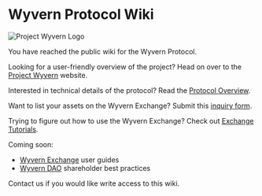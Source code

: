 # Wyvern Protocol Wiki

![Project Wyvern Logo](https://media.githubusercontent.com/media/ProjectWyvern/wyvern-branding/master/logo/logo-square-red-transparent-200x200.png?raw=true "Project Wyvern Logo")

You have reached the public wiki for the Wyvern Protocol.

Looking for a user-friendly overview of the project? Head on over to the [Project Wyvern](https://projectwyvern.com) website.

Interested in technical details of the protocol? Read the [Protocol Overview](/protocol-overview).

Want to list your assets on the Wyvern Exchange? Submit this [inquiry form](https://exchange.projectwyvern.com/inquire).

Trying to figure out how to use the Wyvern Exchange? Check out [Exchange Tutorials]().

Coming soon:

* [Wyvern Exchange](https://exchange.projectwyvern.com) user guides
* [Wyvern DAO](https://dao.projectwyvern.com) shareholder best practices

Contact us if you would like write access to this wiki.